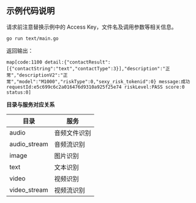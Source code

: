 ## 示例代码说明

请求前注意替换示例中的 Access Key，文件名及调用参数等相关信息。

```shell script
go run text/main.go
```

返回输出：
```text
map[code:1100 detail:{"contactResult":[{"contactString":"text","contactType":3}],"description":"正常","descriptionV2":"正常","model":"M1000","riskType":0,"sexy_risk_tokenid":0} message:成功 requestId:e5c699c6c2a016476d9310a925f25e74 riskLevel:PASS score:0 status:0]
```

**目录与服务对应关系**

| 目录 | 服务 |
| --- | --- |
| audio | 音频文件识别 |
| audio_stream | 音频流识别 |
| image | 图片识别 |
| text | 文本识别 |
| video | 视频识别 |
| video_stream| 视频流识别 |
